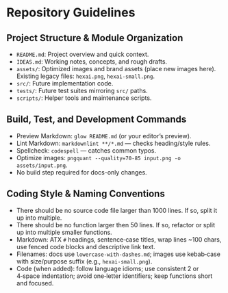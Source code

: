 # Repository Guidelines

## Project Structure & Module Organization

- `README.md`: Project overview and quick context.
- `IDEAS.md`: Working notes, concepts, and rough drafts.
- `assets/`: Optimized images and brand assets (place new images here). Existing
  legacy files: `hexai.png`, `hexai-small.png`.
- `src/`: Future implementation code.
- `tests/`: Future test suites mirroring `src/` paths.
- `scripts/`: Helper tools and maintenance scripts.

## Build, Test, and Development Commands

- Preview Markdown: `glow README.md` (or your editor’s preview).
- Lint Markdown: `markdownlint **/*.md` — checks heading/style rules.
- Spellcheck: `codespell` — catches common typos.
- Optimize images: `pngquant --quality=70-85 input.png -o assets/input.png`.
- No build step required for docs-only changes.

## Coding Style & Naming Conventions

- There should be no source code file larger than 1000 lines. If so, split it up into multiple.
- There should be no function larger then 50 lines. If so, refactor or split up into multiple smaller functions.
- Markdown: ATX `#` headings, sentence‑case titles, wrap lines ~100 chars,
  use fenced code blocks and descriptive link text.
- Filenames: docs use `lowercase-with-dashes.md`; images use kebab‑case with
  size/purpose suffix (e.g., `hexai-small.png`).
- Code (when added): follow language idioms; use consistent 2 or 4‑space
  indentation; avoid one‑letter identifiers; keep functions short and focused.
